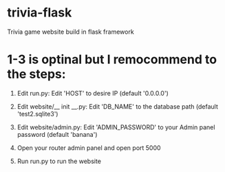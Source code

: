 # trivia-flask
Trivia game website build in flask framework

# 1-3 is optinal but I remocommend to the steps:
1. Edit run.py:
  Edit 'HOST' to desire IP (default '0.0.0.0') 
2. Edit website/__ init __.py:
  Edit 'DB_NAME' to the database path (default 'test2.sqlite3')
3. Edit website/admin.py:
  Edit 'ADMIN_PASSWORD' to your Admin panel password (default 'banana')

4. Open your router admin panel and open port 5000

5. Run run.py to run the website

